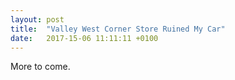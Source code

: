 ```yaml
---
layout: post
title:  "Valley West Corner Store Ruined My Car"
date:   2017-15-06 11:11:11 +0100
---
```


More to come.
